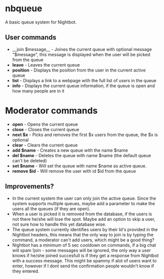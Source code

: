 # nbqueue

A basic queue system for Nightbot.

## User commands
* __join $message__ - Joines the current queue with optional message "$message", this message is displayed when the user will be picked from the queue
* __leave__ - Leaves the current queue
* __position__ - Displays the position from the user in the current active queue
* __list__ - Displays a link to a webpage with the full list of users in the queue
* __info__ - Displays the current queue information, if the queue is open and how many people are in it

# Moderator commands
* __open__ - Opens the current queue
* __close__ - Closes the current queue
* __next $x__ - Picks and removes the first $x users from the queue, the $x is optional
* __clear__ - Clears the current queue
* __add $name__ - Creates a new queue with the name $name
* __del $name__ - Deletes the queue with name $name (the default queue can't be deleted)
* __set $name__ - Will set the queue with name $name as active queue.
* __remove $id__ - Will remove the user with id $id from the queue

## Improvements?
* In the current system the user can only join the active queue. Since the system supports multiple queues, maybe add a parameter to make the users all the queues (if they are open).
* When a user is picked it is removed from the database, if the users is not there he/she will lose the spot. Maybe add an option to skip a user, not sure how to handle this yet database wise.
* The queue system currently identifies users by their Id's provided in the Nightbot headers, this means that the only way to join is by typing the command, a moderator can't add users, which might be a good thing?
* Nightbot has a minimum of 5 sec cooldown on commands, if a big chat will spam !join - some messages will be ignored, the only way a user knows if he/she joined succesfull is if they get a response from Nightbot with a success message. This might be spammy if alot of users want to enter, however if I dont send the confirmation people wouldn't know if they entered.
